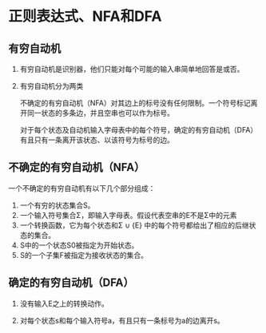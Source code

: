# 正则表达式、NFA和DFA

## 有穷自动机

1. 有穷自动机是识别器，他们只能对每个可能的输入串简单地回答是或否。

2. 有穷自动机分为两类

   不确定的有穷自动机（NFA）对其边上的标号没有任何限制。一个符号标记离开同一状态的多条边，并且空串也可以作为标号。

   对于每个状态及自动机输入字母表中的每个符号，确定的有穷自动机（DFA）有且只有一条离开该状态、以该符号为标号的边。

## 不确定的有穷自动机（NFA）

一个不确定的有穷自动机有以下几个部分组成：

1. 一个有穷的状态集合S。
2. 一个输入符号集合Σ，即输入字母表。假设代表空串的E不是Σ中的元素
3. 一个转换函数，它为每个状态和Σ ∪ {E} 中的每个符号都给出了相应的后继状态的集合。
4. S中的一个状态S0被指定为开始状态。
5. S的一个子集F被指定为接收状态的集合。

## 确定的有穷自动机（DFA）

1. 没有输入E之上的转换动作。

2. 对每个状态s和每个输入符号a，有且只有一条标号为a的边离开s。

   